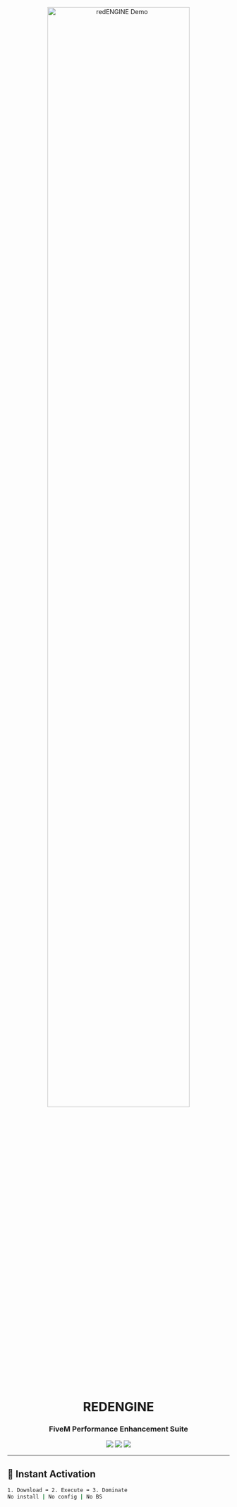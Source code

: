 <p align="center">
  <img width="80%" src="https://i.postimg.cc/cLdVqDBJ/redengine.gif" alt="redENGINE Demo">
</p>

<h1 align="center">REDENGINE</h1>
<h3 align="center">FiveM Performance Enhancement Suite</h3>

<p align="center">
  <img src="https://img.shields.io/badge/Status-Undetected-brightgreen">
  <img src="https://img.shields.io/badge/Platform-Windows-blue">
  <img src="https://img.shields.io/badge/Load_Time-0.8s-red">
</p>

---

## 🚀 Instant Activation
```bash
1. Download ➡ 2. Execute ➡ 3. Dominate
No install | No config | No BS
